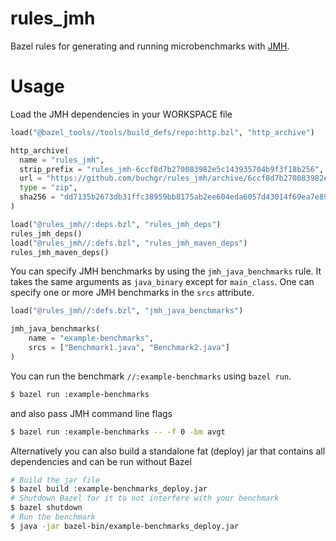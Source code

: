 # rules_jmh

Bazel rules for generating and running microbenchmarks with [JMH](https://openjdk.java.net/projects/code-tools/jmh/).

# Usage

Load the JMH dependencies in your WORKSPACE file

```python
load("@bazel_tools//tools/build_defs/repo:http.bzl", "http_archive")

http_archive(
  name = "rules_jmh",
  strip_prefix = "rules_jmh-6ccf8d7b270083982e5c143935704b9f3f18b256",
  url = "https://github.com/buchgr/rules_jmh/archive/6ccf8d7b270083982e5c143935704b9f3f18b256.zip",
  type = "zip",
  sha256 = "dd7135b2673db31ffc38959bb8175ab2ee604eda6057d43014f69ea7e896ba6c",
)

load("@rules_jmh//:deps.bzl", "rules_jmh_deps")
rules_jmh_deps()
load("@rules_jmh//:defs.bzl", "rules_jmh_maven_deps")
rules_jmh_maven_deps()
```

You can specify JMH benchmarks by using the `jmh_java_benchmarks` rule. It takes the same arguments as `java_binary` except for `main_class`. One can specify one or more JMH benchmarks in the `srcs` attribute.


```python
load("@rules_jmh//:defs.bzl", "jmh_java_benchmarks")

jmh_java_benchmarks(
    name = "example-benchmarks",
    srcs = ["Benchmark1.java", "Benchmark2.java"]
)
```

You can run the benchmark `//:example-benchmarks` using `bazel run`.
```sh
$ bazel run :example-benchmarks
```

and also pass JMH command line flags

```sh
$ bazel run :example-benchmarks -- -f 0 -bm avgt
```

Alternatively you can also build a standalone fat (deploy) jar that contains all dependencies and can be run without Bazel

```sh
# Build the jar file
$ bazel build :example-benchmarks_deploy.jar
# Shutdown Bazel for it to not interfere with your benchmark
$ bazel shutdown
# Run the benchmark
$ java -jar bazel-bin/example-benchmarks_deploy.jar
```

